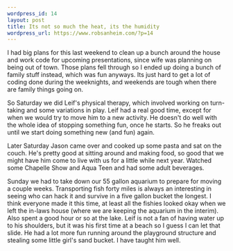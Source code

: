 ```yaml
--- 
wordpress_id: 14
layout: post
title: Its not so much the heat, its the humidity
wordpress_url: https://www.robsanheim.com/?p=14
---
```

I had big plans for this last weekend to clean up a bunch around the house and work code for upcoming presentations, since wife was planning on being out of town.  Those plans fell through so I ended up doing a bunch of family stuff instead, which was fun anyways.  Its just hard to get a lot of coding done during the weeknights, and weekends are tough when there are family things going on.

So Saturday we did Leif's physical therapy, which involved working on turn-taking and some variations in play.  Leif had a real good time, except for when we would try to move him to a new activity.  He doesn't do well with the whole idea of stopping something fun, once he starts.  So he freaks out until we start doing something new (and fun) again.

Later Saturday Jason came over and cooked up some pasta and sat on the couch.  He's pretty good at sitting around and making food, so good that we might have him come to live with us for a little while next year.  Watched some Chapelle Show and Aqua Teen and had some adult beverages.  

Sunday we had to take down our 55 gallon aquarium to prepare for moving a couple weeks.  Transporting fish forty miles is always an interesting in seeing who can hack it and survive in a five gallon bucket the longest.  I think everyone made it this time, at least all the fishies looked okay when we left the in-laws house (where we are keeping the aquarium in the interim).  Also spent a good hour or so at the lake.  Leif is not a fan of having water up to his shoulders, but it was his first time at a beach so I guess I can let that slide.  He had a lot more fun running around the playground structure and stealing some little girl's sand bucket.  I have taught him well.
